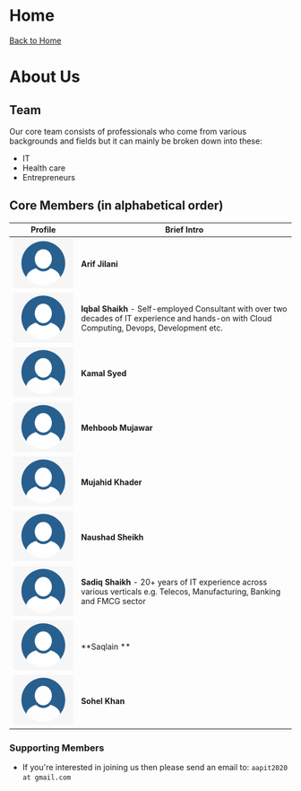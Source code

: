 # Home
[Back to Home](https://apitprogram.github.io/itprogram)

# About Us

## Team
Our core team consists of professionals who come from various backgrounds and fields but it can mainly be 
broken down into these:
* IT
* Health care
* Entrepreneurs

## Core Members (in alphabetical order)

| Profile | Brief Intro |
------------ | -------------
| ![Profile](https://github.com/apitprogram/itprogram/blob/master/docs/assets/profile_img.png)| **Arif Jilani** |
| ![Profile](/docs/assets/profile_img.png)| **Iqbal Shaikh** - Self-employed Consultant with over two decades of IT experience and hands-on with Cloud Computing, Devops, Development etc.|
| ![Profile](/docs/assets/profile_img.png)| **Kamal Syed** | |
| ![Profile](/docs/assets/profile_img.png)| **Mehboob Mujawar** | |
| ![Profile](/docs/assets/profile_img.png)| **Mujahid Khader**| |
| ![Profile](/docs/assets/profile_img.png)| **Naushad Sheikh**| |
|![Profile](/docs/assets/profile_img.png)| **Sadiq Shaikh** - 20+ years of IT experience across various verticals e.g. Telecos, Manufacturing, Banking and FMCG sector|
| ![Profile](/docs/assets/profile_img.png)| **Saqlain ** | |
| ![Profile](/docs/assets/profile_img.png)| **Sohel Khan** | |

### Supporting Members
* If you're interested in joining us then please send an email to: `aapit2020 at gmail.com`
